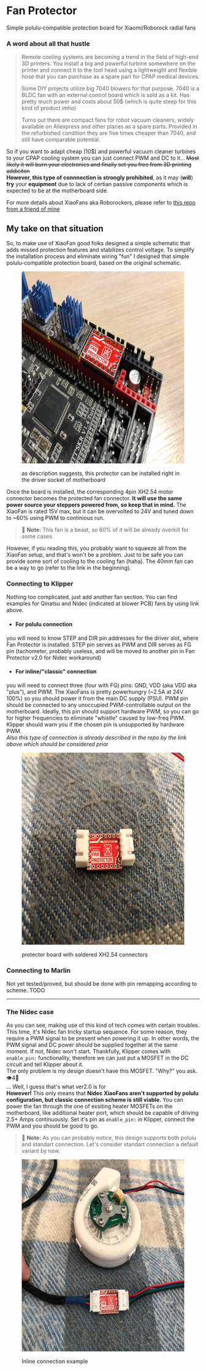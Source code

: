 # Fan Protector
Simple polulu-compatible protection board for Xiaomi/Roborock radial fans

### A word about all that hustle
>Remote cooling systems are becoming a trend in the field of high-end 3D printers. You install a big and powerful turbine somewhere on the printer and connect it to the tool head using a lightweight and flexible hose that you can purchase as a spare part for CPAP medical devices.
>
>Some DIY projects utilize big 7040 blowers for that purpose. 7040 is a BLDC fan with an external control board which is sold as a kit. Has pretty much power and costs about 50$ (which is quite steep for this kind of product imho)
>
>Turns out there are compact fans for robot vacuum cleaners, widely available on Aliexpress and other places as a spare parts. Provided in the refurbished condition they are five times cheaper than 7040, and still have comparable potential.

So if you want to adapt cheap (10$) and powerful vacuum cleaner turbines to your CPAP cooling system you can just connect PWM and DC to it... ~~Most likely it will burn your electronics and finally set you free from 3D printing addiciton~~ <br> **However, this type of connnection is strongly prohibited**, as it may (**will**) **fry** your **equipment** due to lack of certian passive components which is expected to be at the motherboard side.

For more details about XiaoFans aka Roborockers, please refer to <a href="https://github.com/condottab/Roborock-CPAP" target="_blank">this repo from a friend of mine</a>

My take on that situation
---
So, to make use of XiaoFan good folks designed a simple schematic that adds missed protection features and stabilizes control voltage. To simplify the installation process and eliminate wiring "fun" I designed that simple polulu-compatible protection board, based on the original schematic.

<figure>
    <p align="center">
        <img src="/readme_pics/polulu_installed.jpg" width="700" height="500" alt="protector installed in polulu socket">
    </p>
    <figcaption>as description suggests, this protector can be installed right in the driver socket of motherboard</figcaption>
</figure>

Once the board is installed, the corresponding 4pin XH2.54 motor connector becomes the protected fan connector. **It will use the same power source your steppers powered from, so keep that in mind.** The XiaoFan is rated 15V max, but it can be overvolted to 24V and tuned down to ~60% using PWM to continious run. 

> :pushpin: **Note:** This fan is a beast, so 60% of it will be already overkill for some cases

However, if you reading this, you probably want to squeeze all from the XiaoFan setup, and that's won't be a problem. Just to be safe you can provide some sort of cooling to the cooling fan (haha). The 40mm fan can be a way to go (refer to the link in the beginning).

### Connecting to Klipper
Nothing too complicated, just add another fan section. You can find examples for Qinatsu and Nidec (indicated at blower PCB) fans by using link above. 

* #### For polulu connection
you will need to know STEP and DIR pin addresses for the driver slot, where Fan Protector is installed. STEP pin serves as PWM and DIR serves as FG pin (tachometer, probably useless, and will be moved to another pin in Fan Protector v2.0 for Nidec workaround)

* #### For inline/"classic" connection
you will need to connect three (four with FG) pins: GND, VDD (aka VDD aka "plus"), and PWM. The XiaoFans is pretty powerhungry (~2.5A at 24V 100%) so you should power it from the main DC supply (PSU). PWM pin should be connected to any unoccupied PWM-controllable output on the motherboard. Ideally, this pin should support hardware PWM, so you can go for higher frequencies to eliminate "whistle" caused by low-freq PWM. Klipper should warn you if the chosen pin is unsupported by hardware PWM. <br> *Also this type of connection is already described in the repo by the link above which should be considered prior*

<figure>
    <p align="center">
        <img src="/readme_pics/inline.jpg" width="700" height="500" alt="protector board with XH2.54 connectors installed">
    </p>
    <figcaption>protector board with soldered XH2.54 connectors</figcaption>
</figure>

### Connecting to Marlin

Not yet tested/proved, but should be done with pin remapping according to scheme. TODO

---

### The Nidec case
As you can see, making use of this kind of tech comes with certain troubles. This time, it's Nidec fan tricky startup sequence. For some reason, they require a PWM signal to be present when powering it up. In other words, the PWM signal and DC power should be supplied together at the same moment. If not, Nidec won't start. Thankfully, Klipper comes with `enable_pin:` functionality, therefore we can just put a MOSFET in the DC circuit and tell Klipper about it.<br>
The only problem is my design doesn't have this MOSFET. "Why?" you ask. :eye:4:goat: <br>... Well, I guess that's what ver2.0 is for <br>
**However!** This only means that **Nidec XiaoFans aren't supported by polulu configuration, but classic connection scheme is still viable.** You can power the fan through the one of exsiting heater MOSFETs on the motherboard, like additional heater port, which should be capable of driving 2.5+ Amps continuously. Set it's pin as `enable_pin:` in Klipper, connect the PWM and you should be good to go.
> :pushpin: **Note:** As you can probably notice, this design supports both polulu and standart connection. Let's consider standart connection a default variant by now. 

<figure>
    <p align="center">
        <img src="/readme_pics/inline_installed.jpg" width="700" height="500" style="img-align:center" alt="protector installed inline">
    </p>
    <figcaption>Inline connection example</figcaption>
</figure>
